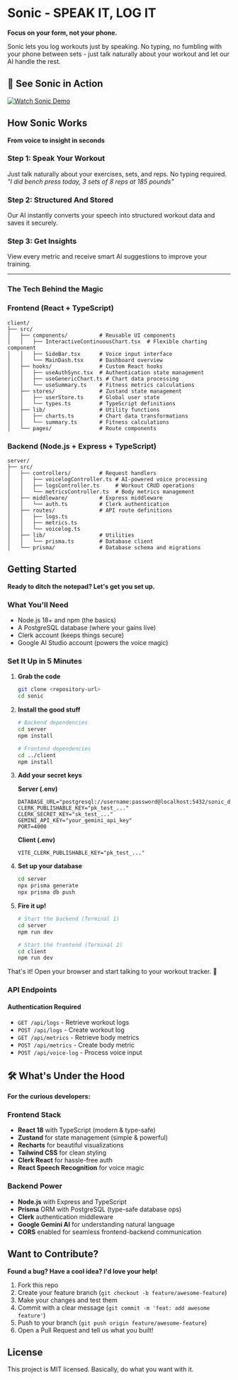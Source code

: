 # Sonic - SPEAK IT, LOG IT

**Focus on your form, not your phone.**

Sonic lets you log workouts just by speaking. No typing, no fumbling with your phone between sets - just talk naturally about your workout and let our AI handle the rest.

## 🎥 See Sonic in Action

[![Watch Sonic Demo](https://img.shields.io/badge/-Watch%20Demo-red?style=for-the-badge&logo=youtube)](https://youtu.be/IN2hwlfNtHA)

## How Sonic Works

**From voice to insight in seconds**

### Step 1: Speak Your Workout

Just talk naturally about your exercises, sets, and reps. No typing required.
_"I did bench press today, 3 sets of 8 reps at 185 pounds"_

### Step 2: Structured And Stored

Our AI instantly converts your speech into structured workout data and saves it securely.

### Step 3: Get Insights

View every metric and receive smart AI suggestions to improve your training.

---

### The Tech Behind the Magic

### Frontend (React + TypeScript)

```
client/
├── src/
│   ├── components/          # Reusable UI components
│   │   ├── InteractiveContinuousChart.tsx  # Flexible charting component
│   │   ├── SideBar.tsx      # Voice input interface
│   │   └── MainDash.tsx     # Dashboard overview
│   ├── hooks/               # Custom React hooks
│   │   ├── useAuthSync.tsx  # Authentication state management
│   │   ├── useGenericChart.ts # Chart data processing
│   │   └── useSummary.ts    # Fitness metrics calculations
│   ├── stores/              # Zustand state management
│   │   ├── userStore.ts     # Global user state
│   │   └── types.ts         # TypeScript definitions
│   ├── lib/                 # Utility functions
│   │   ├── charts.ts        # Chart data transformations
│   │   └── summary.ts       # Fitness calculations
│   └── pages/               # Route components
```

### Backend (Node.js + Express + TypeScript)

```
server/
├── src/
│   ├── controllers/         # Request handlers
│   │   ├── voicelogController.ts # AI-powered voice processing
│   │   ├── logsController.ts     # Workout CRUD operations
│   │   └── metricsController.ts  # Body metrics management
│   ├── middleware/          # Express middleware
│   │   └── auth.ts          # Clerk authentication
│   ├── routes/              # API route definitions
│   │   ├── logs.ts
│   │   ├── metrics.ts
│   │   └── voicelog.ts
│   ├── lib/                 # Utilities
│   │   └── prisma.ts        # Database client
│   └── prisma/              # Database schema and migrations
```

## Getting Started

**Ready to ditch the notepad? Let's get you set up.**

### What You'll Need

- Node.js 18+ and npm (the basics)
- A PostgreSQL database (where your gains live)
- Clerk account (keeps things secure)
- Google AI Studio account (powers the voice magic)

### Set It Up in 5 Minutes

1. **Grab the code**

   ```bash
   git clone <repository-url>
   cd sonic
   ```

2. **Install the good stuff**

   ```bash
   # Backend dependencies
   cd server
   npm install

   # Frontend dependencies
   cd ../client
   npm install
   ```

3. **Add your secret keys**

   **Server (.env)**

   ```env
   DATABASE_URL="postgresql://username:password@localhost:5432/sonic_db"
   CLERK_PUBLISHABLE_KEY="pk_test_..."
   CLERK_SECRET_KEY="sk_test_..."
   GEMINI_API_KEY="your_gemini_api_key"
   PORT=4000
   ```

   **Client (.env)**

   ```env
   VITE_CLERK_PUBLISHABLE_KEY="pk_test_..."
   ```

4. **Set up your database**

   ```bash
   cd server
   npx prisma generate
   npx prisma db push
   ```

5. **Fire it up!**

   ```bash
   # Start the backend (Terminal 1)
   cd server
   npm run dev

   # Start the frontend (Terminal 2)
   cd client
   npm run dev
   ```

That's it! Open your browser and start talking to your workout tracker. 🎉

### API Endpoints

#### Authentication Required

- `GET /api/logs` - Retrieve workout logs
- `POST /api/logs` - Create workout log
- `GET /api/metrics` - Retrieve body metrics
- `POST /api/metrics` - Create body metric
- `POST /api/voice-log` - Process voice input

## 🛠️ What's Under the Hood

**For the curious developers:**

### Frontend Stack

- **React 18** with TypeScript (modern & type-safe)
- **Zustand** for state management (simple & powerful)
- **Recharts** for beautiful visualizations
- **Tailwind CSS** for clean styling
- **Clerk React** for hassle-free auth
- **React Speech Recognition** for voice magic

### Backend Power

- **Node.js** with Express and TypeScript
- **Prisma** ORM with PostgreSQL (type-safe database ops)
- **Clerk** authentication middleware
- **Google Gemini AI** for understanding natural language
- **CORS** enabled for seamless frontend-backend communication

## Want to Contribute?

**Found a bug? Have a cool idea? I'd love your help!**

1. Fork this repo
2. Create your feature branch (`git checkout -b feature/awesome-feature`)
3. Make your changes and test them
4. Commit with a clear message (`git commit -m 'feat: add awesome feature'`)
5. Push to your branch (`git push origin feature/awesome-feature`)
6. Open a Pull Request and tell us what you built!

## License

This project is MIT licensed. Basically, do what you want with it.
